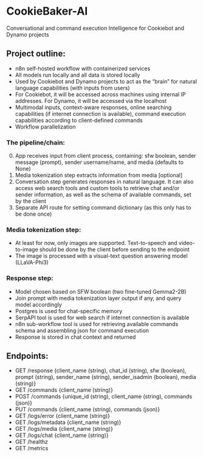 # CookieBaker-AI

Conversational and command execution Intelligence for Cookiebot and Dynamo projects

## Project outline:

- n8n self-hosted workflow with containerized services
- All models run locally and all data is stored locally
- Used by Cookiebot and Dynamo projects to act as the “brain” for natural language capabilities (with inputs from users)
- For Cookiebot, it will be accessed across machines using internal IP addresses. For Dynamo, it will be accessed via the localhost
- Multimodal inputs, context-aware responses, online searching capabilities (if internet connection is available), command execution capabilities according to client-defined commands
- Workflow parallelization

### The pipeline/chain:

0) App receives input from client process, containing: sfw boolean, sender message (prompt), sender username/name, and media (defaults to None)
1) Media tokenization step extracts information from media [optional]
2) Conversation step generates responses in natural language. It can also access web search tools and custom tools to retrieve chat and/or sender information, as well as the schema of available commands, set by the client
3) Separate API route for setting command dictionary (as this only has to be done once)

### Media tokenization step:

- At least for now, only images are supported. Text-to-speech and video-to-image should be done by the client before sending to the endpoint
- The image is processed with a visual-text question answering model (LLaVA-Phi3)

### Response step:

- Model chosen based on SFW boolean (two fine-tuned Gemma2-2B)
- Join prompt with media tokenization layer output if any, and query model accordingly
- Postgres is used for chat-specific memory
- SerpAPI tool is used for web search if internet connection is available
- n8n sub-workflow tool is used for retrieving available commands schema and assembling json for command execution
- Response is stored in chat context and returned

## Endpoints:

- GET /response {client_name (string), chat_id (string), sfw (boolean), prompt (string), sender_name (string), sender_isadmin (boolean), media (string)}
- GET /commands {client_name (string)}
- POST /commands {unique_id (string), client_name (string), commands (json)}
- PUT /commands {client_name (string), commands (json)}
- GET /logs/error {client_name (string)}
- GET /logs/metadata {client_name (string)}
- GET /logs/media {client_name (string)}
- GET /logs/chat {client_name (string)}
- GET /healthz
- GET /metrics
